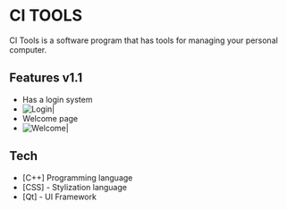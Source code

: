 # CI TOOLS

CI Tools is a software program that has tools for managing your personal computer.

## Features v1.1

- Has a login system
- ![Login|](https://i.imgur.com/iYdppZZ.png) 
- Welcome page 
- ![Welcome|](https://i.imgur.com/qXpL2yb.png)

## Tech

- [C++] Programming language
- [CSS] - Stylization language
- [Qt] - UI Framework


